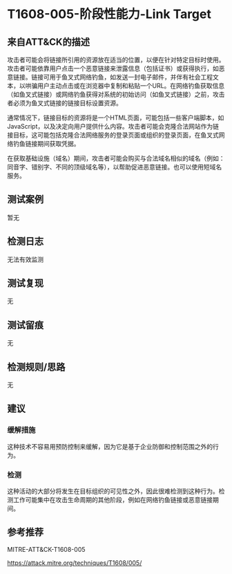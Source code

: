 # T1608-005-阶段性能力-Link Target

## 来自ATT&CK的描述

攻击者可能会将链接所引用的资源放在适当的位置，以便在针对特定目标时使用。攻击者可能依靠用户点击一个恶意链接来泄露信息（包括证书）或获得执行，如恶意链接。链接可用于鱼叉式网络钓鱼，如发送一封电子邮件，并伴有社会工程文本，以哄骗用户主动点击或在浏览器中复制和粘贴一个URL。在网络钓鱼获取信息（如鱼叉式链接）或网络钓鱼获得对系统的初始访问（如鱼叉式链接）之前，攻击者必须为鱼叉式链接的链接目标设置资源。

通常情况下，链接目标的资源将是一个HTML页面，可能包括一些客户端脚本，如JavaScript，以及决定向用户提供什么内容。攻击者可能会克隆合法网站作为链接目标，这可能包括克隆合法网络服务的登录页面或组织的登录页面，在鱼叉式网络钓鱼链接期间获取凭据。

在获取基础设施（域名）期间，攻击者可能会购买与合法域名相似的域名（例如：同音字、错别字、不同的顶级域名等），以帮助促进恶意链接。也可以使用短域名服务。

## 测试案例

暂无

## 检测日志

无法有效监测

## 测试复现

无

## 测试留痕

无

## 检测规则/思路

无

## 建议

### 缓解措施

这种技术不容易用预防控制来缓解，因为它是基于企业防御和控制范围之外的行为。

### 检测

这种活动的大部分将发生在目标组织的可见性之外，因此很难检测到这种行为。检测工作可能集中在攻击生命周期的其他阶段，例如在网络钓鱼链接或恶意链接期间。

## 参考推荐

MITRE-ATT&CK-T1608-005

<https://attack.mitre.org/techniques/T1608/005/>
